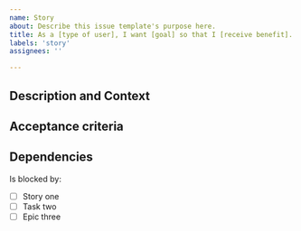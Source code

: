 ```yaml
---
name: Story
about: Describe this issue template's purpose here.
title: As a [type of user], I want [goal] so that I [receive benefit].
labels: 'story'
assignees: ''

---
```


## Description and Context ##

## Acceptance criteria ##

## Dependencies ##

Is blocked by:

- [ ]  Story one
- [ ]  Task two
- [ ]  Epic three

